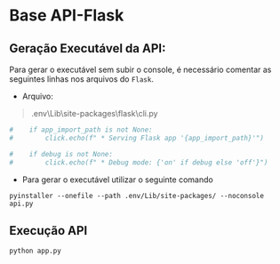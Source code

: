 # Base API-Flask

## Geração Executável da API:

Para gerar o executável sem subir o console, é necessário comentar as seguintes linhas nos arquivos do `Flask`.

- Arquivo:

> .env\Lib\site-packages\flask\cli.py

```python
#    if app_import_path is not None:
#        click.echo(f" * Serving Flask app '{app_import_path}'")

#    if debug is not None:
#        click.echo(f" * Debug mode: {'on' if debug else 'off'}")
```

-  Para gerar o executável utilizar o seguinte comando

```shell
pyinstaller --onefile --path .env/Lib/site-packages/ --noconsole api.py
```

## Execução API

```shell
python app.py
```
